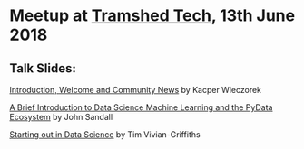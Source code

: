 # Meetup at [Tramshed Tech](http://www.tramshedtech.co.uk/index), 13th June 2018

## Talk Slides:

[Introduction, Welcome and Community News](https://github.com/pydatacardiff/meetups/blob/master/meetup_11_4_18/IntroAndWelcome.pdf) by Kacper Wieczorek

[A Brief Introduction to Data Science Machine Learning and the PyData Ecosystem](https://github.com/pydatacardiff/meetups/blob/master/meetup_11_4_18/A%20Brief%20Introduction%20to%20Data%20Science%20Machine%20Learning%20and%20the%20PyData%20Ecosystem.pdf) by John Sandall

[Starting out in Data Science](https://github.com/pydatacardiff/meetups/blob/master/meetup_11_4_18/Starting%20out%20in%20Data%20Science.pdf) by Tim Vivian-Griffiths
